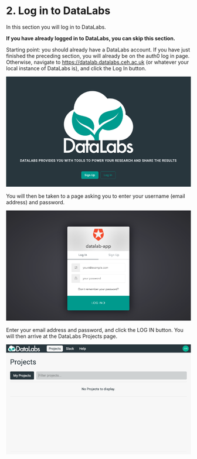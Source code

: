 # 2. Log in to DataLabs

In this section you will log in to DataLabs.

__If you have already logged in to DataLabs, you can skip this section.__

Starting point: you should already have a DataLabs account.
If you have just finished the preceding section, you will already be on the auth0 log in page.
Otherwise, navigate to <https://datalab.datalabs.ceh.ac.uk> (or whatever your local
instance of DataLabs is), and click the Log In button.

![home page](../../img/home-page.png "home page")

You will then be taken to a page asking you to enter your username (email address) and password.

![auth0 log in](../../img/auth0-log-in.png "auth0 log in")

Enter your email address and password, and click the LOG IN button.
You will then arrive at the DataLabs Projects page.

![projects page](../../img/projects-page-no-projects.png "projects page")

